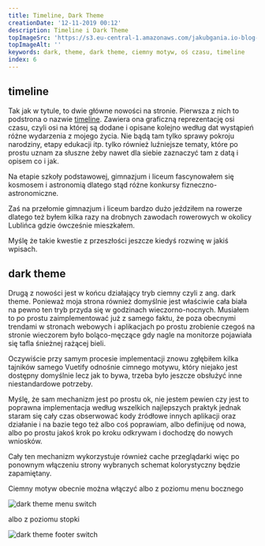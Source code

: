```yaml
---
title: Timeline, Dark Theme
creationDate: '12-11-2019 00:12'
description: Timeline i Dark Theme
topImageSrc: 'https://s3.eu-central-1.amazonaws.com/jakubgania.io-blog-data/12-11-2019-timeline-dark-theme/top-image.jpg'
topImageAlt: ''
keywords: dark, theme, dark theme, ciemny motyw, oś czasu, timeline
index: 6
---
```


## timeline

Tak jak w tytule, to dwie główne nowości na stronie. Pierwsza z nich to podstrona
o nazwie [timeline](https://jakubgania.io/timeline). Zawiera ona graficzną
reprezentację osi czasu, czyli osi na której są dodane i opisane kolejno według
dat wystąpień różne wydarzenia z mojego życia. Nie bądą tam tylko sprawy pokroju
narodziny, etapy edukacji itp. tylko również luźniejsze tematy, które po prostu
uznam za słuszne żeby nawet dla siebie zaznaczyć tam z datą i opisem co i jak.

Na etapie szkoły podstawowej, gimnazjum i liceum fascynowałem się kosmosem i
astronomią dlatego stąd różne konkursy fizneczno-astronomiczne.

Zaś na przełomie gimnazjum i liceum bardzo dużo jeździłem na rowerze dlatego też
byłem kilka razy na drobnych zawodach rowerowych w okolicy Lublińca gdzie ówcześnie
mieszkałem.

Myślę że takie kwestie z przeszłości jeszcze kiedyś rozwinę w jakiś wpisach.

## dark theme

Drugą z nowości jest w końcu działający tryb ciemny czyli z ang. dark theme.
Ponieważ moja strona również domyślnie jest właściwie cała biała na pewno ten tryb
przyda się w godzinach wieczorno-nocnych. Musiałem to po prostu zaimplementować
już z samego faktu, że poza obecnymi trendami w stronach webowych i aplikacjach
po prostu zrobienie czegoś na stronie wieczorem było boląco-męczące gdy nagle na
monitorze pojawiała się tafla śnieżnej rażącej bieli.

Oczywiście przy samym procesie implementacji znowu zgłębiłem kilka tajników samego
Vuetify odnośnie cimnego motywu, który niejako jest dostępny domyślnie lecz jak to
bywa, trzeba było jeszcze obsłużyć inne niestandardowe potrzeby.

Myślę, że sam mechanizm jest po prostu ok, nie jestem pewien czy jest to poprawna
implementacja według wszelkich najlepszych praktyk jednak staram się cały czas
obserwować kody źródłowe innych aplikacji oraz działanie i na bazie tego też
albo coś poprawiam, albo definijuę od nowa, albo po prostu jakoś krok po kroku
odkrywam i dochodzę do nowych wniosków.

Cały ten mechanizm wykorzystuje również cache przeglądarki więc po ponownym
włączeniu strony wybranych schemat kolorystyczny będzie zapamiętany.

Ciemny motyw obecnie można włączyć albo z poziomu menu bocznego

![dark theme menu switch](https://s3.eu-central-1.amazonaws.com/jakubgania.io-blog-data/12-11-2019-timeline-dark-theme/dark-theme-menu-switch.PNG)

albo z poziomu stopki

![dark theme footer switch](https://s3.eu-central-1.amazonaws.com/jakubgania.io-blog-data/12-11-2019-timeline-dark-theme/dark-theme-footer-switch.PNG)
